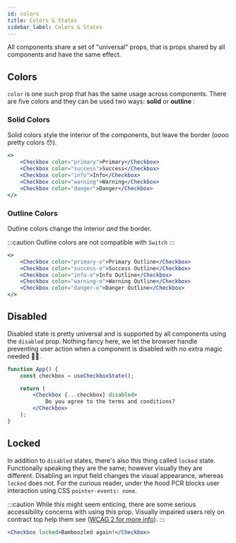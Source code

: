 ```yaml
---
id: colors
title: Colors & States
sidebar_label: Colors & States
---
```


All components share a set of "universal" props, that is props shared by all components and have the same effect.

## Colors

`color` is one such prop that has the same usage across components. There are five colors and they can be used two ways: **solid** or **outline** <span class="color-preview primary"></span> <span class="color-preview success"></span> <span class="color-preview warning"></span> <span class="color-preview info"></span> <span class="color-preview danger"></span>:

### Solid Colors

Solid colors style the interior of the components, but leave the border (oooo pretty colors 😯).

```jsx live
<>
    <Checkbox color="primary">Primary</Checkbox>
    <Checkbox color="success">Success</Checkbox>
    <Checkbox color="info">Info</Checkbox>
    <Checkbox color="warning">Warning</Checkbox>
    <Checkbox color="danger">Danger</Checkbox>
</>
```

### Outline Colors

Outline colors change the interior _and_ the border.

:::caution
Outline colors are not compatible with `Switch`
:::

```jsx live
<>
    <Checkbox color="primary-o">Primary Outline</Checkbox>
    <Checkbox color="success-o">Success Outline</Checkbox>
    <Checkbox color="info-o">Info Outline</Checkbox>
    <Checkbox color="warning-o">Warning Outline</Checkbox>
    <Checkbox color="danger-o">Danger Outline</Checkbox>
</>
```

## Disabled

Disabled state is pretty universal and is supported by all components using the `disabled` prop. Nothing fancy here, we let the browser handle preventing user action when a component is disabled with no extra magic needed 🧙‍♂️.

```jsx live
function App() {
    const checkbox = useCheckboxState();

    return (
        <Checkbox {...checkbox} disabled>
            Do you agree to the terms and conditions?
        </Checkbox>
    );
}
```

## Locked

In addition to `disabled` states, there's also this thing called `locked` state. Functionally speaking they are the same; however visually they are different. Disabling an input field changes the visual appearance, whereas `locked` does not. For the curious reader, under the hood PCR blocks user interaction using CSS `pointer-events: none`.

:::caution
While this might seem enticing, there are some serious accessibility concerns with using this prop. Visually impaired users rely on contract top help them see ([WCAG 2 for more info](https://webaim.org/articles/contrast/)).
:::

```jsx live
<Checkbox locked>Bamboozled again!</Checkbox>
```
